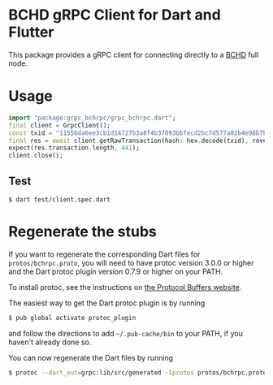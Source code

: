 # BCHD gRPC Client for Dart and Flutter

This package provides a gRPC client for connecting directly to a [BCHD](https://bchd.cash) full node.


# Usage

```dart
import "package:grpc_bchrpc/grpc_bchrpc.dart";
final client = GrpcClient();
const txid = "11556da6ee3cb1d14727b3a8f4b37093b6fecd2bc7d577a02b4e98b7be58a7e8";
final res = await client.getRawTransaction(hash: hex.decode(txid), reversedHashOrder: true);
expect(res.transaction.length, 441);
client.close();
```

## Test

`$ dart test/client.spec.dart`


# Regenerate the stubs

If you want to regenerate the corresponding Dart files for `protos/bchrpc.proto`,
you will need to have protoc version 3.0.0 or higher and the Dart protoc plugin
version 0.7.9 or higher on your PATH.

To install protoc, see the instructions on
[the Protocol Buffers website](https://developers.google.com/protocol-buffers/).

The easiest way to get the Dart protoc plugin is by running

```sh
$ pub global activate protoc_plugin
```

and follow the directions to add `~/.pub-cache/bin` to your PATH, if you haven't
already done so.

You can now regenerate the Dart files by running

```sh
$ protoc --dart_out=grpc:lib/src/generated -Iprotos protos/bchrpc.proto
```
